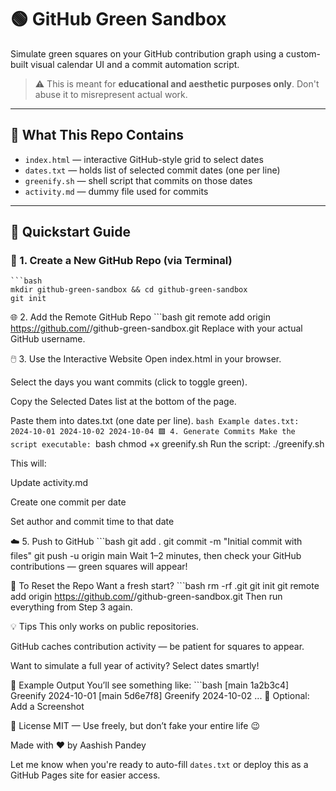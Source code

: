 # 🟢 GitHub Green Sandbox

Simulate green squares on your GitHub contribution graph using a custom-built visual calendar UI and a commit automation script.

> ⚠️ This is meant for **educational and aesthetic purposes only**. Don't abuse it to misrepresent actual work.

---

## 📁 What This Repo Contains

- `index.html` — interactive GitHub-style grid to select dates
- `dates.txt` — holds list of selected commit dates (one per line)
- `greenify.sh` — shell script that commits on those dates
- `activity.md` — dummy file used for commits

---

## 🚀 Quickstart Guide

### 🔧 1. Create a New GitHub Repo (via Terminal)

    ```bash
    mkdir github-green-sandbox && cd github-green-sandbox
    git init
🌐 2. Add the Remote GitHub Repo
        ```bash
        git remote add origin https://github.com/<your-username>/github-green-sandbox.git
        Replace <your-username> with your actual GitHub username.

🖱️ 3. Use the Interactive Website
Open index.html in your browser.

Select the days you want commits (click to toggle green).

Copy the Selected Dates list at the bottom of the page.

Paste them into dates.txt (one date per line).
    ```bash
    Example dates.txt:
    2024-10-01
    2024-10-02
    2024-10-04
🟩 4. Generate Commits
Make the script executable:
    ```bash
    chmod +x greenify.sh
    Run the script:
    ./greenify.sh

This will:

Update activity.md

Create one commit per date

Set author and commit time to that date

☁️ 5. Push to GitHub
    ```bash
    git add .
    git commit -m "Initial commit with files"
    git push -u origin main
Wait 1–2 minutes, then check your GitHub contributions — green squares will appear!

🧹 To Reset the Repo
Want a fresh start?
    ```bash
    rm -rf .git
    git init
    git remote add origin https://github.com/<your-username>/github-green-sandbox.git
Then run everything from Step 3 again.

💡 Tips
This only works on public repositories.

GitHub caches contribution activity — be patient for squares to appear.

Want to simulate a full year of activity? Select dates smartly!

🧪 Example Output
You’ll see something like:
    ```bash
    [main 1a2b3c4] Greenify 2024-10-01
    [main 5d6e7f8] Greenify 2024-10-02
...
📸 Optional: Add a Screenshot

📜 License
MIT — Use freely, but don’t fake your entire life 😉

Made with ❤️ by Aashish Pandey


Let me know when you're ready to auto-fill `dates.txt` or deploy this as a GitHub Pages site for easier access.